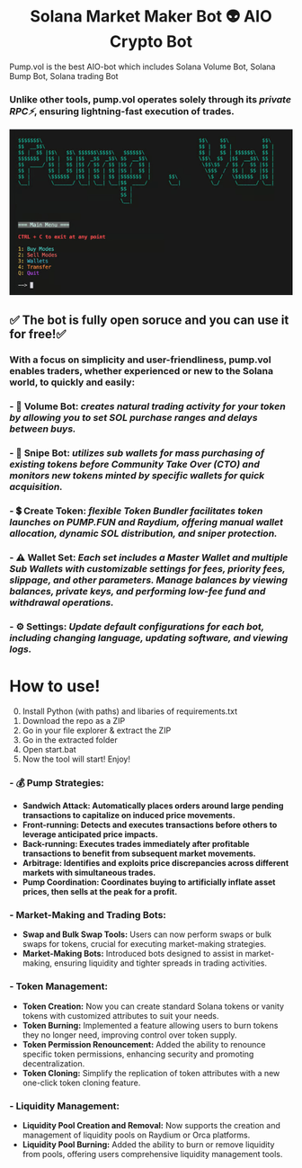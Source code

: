 <h1  align="center"> Solana Market Maker Bot 👽 AIO Crypto Bot </h1>

Pump.vol is the best AIO-bot which includes Solana Volume Bot, Solana Bump Bot, Solana trading Bot
 

### Unlike other tools, pump.vol operates solely through its *private RPC⚡*, ensuring lightning-fast execution of trades.

![logo](readme/logo.jpg)

## ✅ The bot is fully open soruce and you can use it for free!✅


### With a focus on simplicity and user-friendliness, pump.vol enables traders, whether experienced or new to the Solana world, to quickly and easily:

### - **💎 Volume Bot**: *creates natural trading activity for your token by allowing you to set SOL purchase ranges and delays between buys.*
### - **🎯 Snipe Bot**: *utilizes sub wallets for mass purchasing of existing tokens before Community Take Over (CTO) and monitors new tokens minted by specific wallets for quick acquisition.*
### - **💲 Create Token**: *flexible Token Bundler facilitates token launches on PUMP.FUN and Raydium, offering manual wallet allocation, dynamic SOL distribution, and sniper protection.*
### - **⚠️ Wallet Set**: *Each set includes a Master Wallet and multiple Sub Wallets with customizable settings for fees, priority fees, slippage, and other parameters. Manage balances by viewing balances, private keys, and performing low-fee fund and withdrawal operations.*
### - **⚙️ Settings**: *Update default configurations for each bot, including changing language, updating software, and viewing logs.*

# How to use!

0. Install Python (with paths) and libaries of requirements.txt
1. Download the repo as a ZIP
2. Go in your file explorer & extract the ZIP
3. Go in the extracted folder
4. Open start.bat
5. Now the tool will start! Enjoy!

### - **💰 Pump Strategies**: 
- **Sandwich Attack: Automatically places orders around large pending transactions to capitalize on induced price movements.**
- **Front-running: Detects and executes transactions before others to leverage anticipated price impacts.**
- **Back-running: Executes trades immediately after profitable transactions to benefit from subsequent market movements.**
- **Arbitrage: Identifies and exploits price discrepancies across different markets with simultaneous trades.**
- **Pump Coordination: Coordinates buying to artificially inflate asset prices, then sells at the peak for a profit.**

### - **Market-Making and Trading Bots:**

- **Swap and Bulk Swap Tools:** Users can now perform swaps or bulk swaps for tokens, crucial for executing market-making strategies.
- **Market-Making Bots:** Introduced bots designed to assist in market-making, ensuring liquidity and tighter spreads in trading activities.

### - **Token Management:**

- **Token Creation:** Now you can create standard Solana tokens or vanity tokens with customized attributes to suit your needs.
- **Token Burning:** Implemented a feature allowing users to burn tokens they no longer need, improving control over token supply.
- **Token Permission Renouncement:** Added the ability to renounce specific token permissions, enhancing security and promoting decentralization.
- **Token Cloning:** Simplify the replication of token attributes with a new one-click token cloning feature.

### - **Liquidity Management:**

- **Liquidity Pool Creation and Removal:** Now supports the creation and management of liquidity pools on Raydium or Orca platforms.
- **Liquidity Pool Burning:** Added the ability to burn or remove liquidity from pools, offering users comprehensive liquidity management tools.


